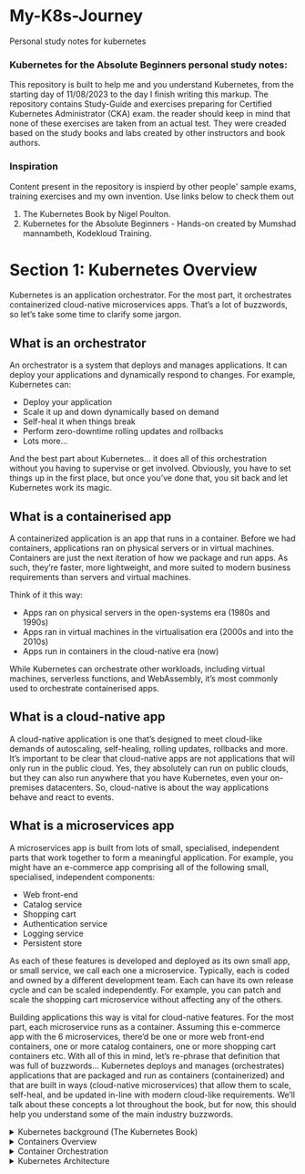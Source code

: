 # My-K8s-Journey
Personal study notes for kubernetes

### Kubernetes for the Absolute Beginners personal study notes:
This repository is built to help me and you understand Kubernetes, from the starting day of 11/08/2023 to the day I finish writing this markup.
The repository contains Study-Guide and exercises preparing for Certified Kubernetes Administrator (CKA) exam. the reader should keep in mind that none of these exercises are taken from an actual test. They were creaded based on the study books and labs created by other instructors and book authors.

### Inspiration
Content present in the repository is inspierd by other people' sample exams, training exercises and my own invention. Use links below to check them out

1. The Kubernetes Book by Nigel Poulton.
2. Kubernetes for the Absolute Beginners - Hands-on created by Mumshad mannambeth, Kodekloud Training.


# Section 1: Kubernetes Overview

Kubernetes is an application orchestrator. For the most part, it orchestrates containerized cloud-native microservices apps. That’s a lot of buzzwords, so let’s take some time to
clarify some jargon.

## What is an orchestrator

An orchestrator is a system that deploys and manages applications. It can deploy your
applications and dynamically respond to changes. For example, Kubernetes can:

* Deploy your application
* Scale it up and down dynamically based on demand
* Self-heal it when things break
* Perform zero-downtime rolling updates and rollbacks
* Lots more…

And the best part about Kubernetes… it does all of this orchestration without you having
to supervise or get involved. Obviously, you have to set things up in the first place, but
once you’ve done that, you sit back and let Kubernetes work its magic.

## What is a containerised app

A containerized application is an app that runs in a container.
Before we had containers, applications ran on physical servers or in virtual machines.
Containers are just the next iteration of how we package and run apps. As such, they’re
faster, more lightweight, and more suited to modern business requirements than servers
and virtual machines.

Think of it this way:

* Apps ran on physical servers in the open-systems era (1980s and 1990s)
* Apps ran in virtual machines in the virtualisation era (2000s and into the 2010s)
* Apps run in containers in the cloud-native era (now)

While Kubernetes can orchestrate other workloads, including virtual machines, serverless
functions, and WebAssembly, it’s most commonly used to orchestrate containerised
apps.

## What is a cloud-native app

A cloud-native application is one that’s designed to meet cloud-like demands of autoscaling,
self-healing, rolling updates, rollbacks and more.
It’s important to be clear that cloud-native apps are not applications that will only run
in the public cloud. Yes, they absolutely can run on public clouds, but they can also run
anywhere that you have Kubernetes, even your on-premises datacenters.
So, cloud-native is about the way applications behave and react to events.

## What is a microservices app

A microservices app is built from lots of small, specialised, independent parts that work
together to form a meaningful application. For example, you might have an e-commerce
app comprising all of the following small, specialised, independent components:

* Web front-end 
* Catalog service 
* Shopping cart  
* Authentication service 
* Logging service 
* Persistent store  

As each of these features is developed and deployed as its own small app, or small service,
we call each one a microservice. Typically, each is coded and owned by a different
development team. Each can have its own release cycle and can be scaled independently.
For example, you can patch and scale the shopping cart microservice without affecting
any of the others.

Building applications this way is vital for cloud-native features. For the most part, each microservice runs as a container. Assuming this e-commerce
app with the 6 microservices, there’d be one or more web front-end containers, one or
more catalog containers, one or more shopping cart containers etc. With all of this in mind, let’s re-phrase that definition that was full of buzzwords…
Kubernetes deploys and manages (orchestrates) applications that are packaged and run as containers (containerized) and that are built in ways (cloud-native microservices) that allow them to scale, self-heal, and be updated in-line with modern cloud-like requirements.
We’ll talk about these concepts a lot throughout the book, but for now, this should help
you understand some of the main industry buzzwords.

<details><summary> Kubernetes background (The Kubernetes Book) </summary>

## Where did Kubernetes come from

Let’s start at the beginning…
Amazon Web Services (AWS) changed the world when it brought us modern cloud
computing. Since then, everyone else has been playing catch-up.
One of the companies trying to catch-up was Google. Google had its own very good
cloud and needed a way to abstract the value of AWS, and make it easier for potential
customers to get off AWS and onto their cloud.
Google also had a lot of experience working with containers at scale. For example,
huge Google applications, such as Search and Gmail, have been running at extreme
scale on containers for a lot of years – since way before Docker brought us easy-to-use
containers. To orchestrate and manage these containerised apps, Google had a couple of
in-house proprietary technologies called Borg and Omega.
Well, Google took the lessons learned from these in-house systems, and created a
new platform called Kubernetes that it donated to the newly formed Cloud Native
Computing Foundation (CNCF) in 2014 as an open-source project.

Kubernetes enables two things Google and the rest of the industry needed:

1. It abstracts underlying infrastructure such as AWS

2. It simplifies moving applications on and off clouds

Since its introduction in 2014, Kubernetes has become the most important cloud-native technology on the planet.

## Kubernetes and Docker


Docker and Kubernetes have worked well together since the beginning of Kubernetes.
Docker builds applications into container images and can run them as containers.
Kubernetes can’t do either of those. Instead, it sits at a higher level and orchestrates
things.

Consider the following quick example. You have a Kubernetes cluster with 10 nodes for
running your production applications. The first step is for your development teams to
use Docker to package their applications as containers. Once this is done you give those
containerised apps to Kubernetes to run. Kubernetes makes high-level orchestration
decisions such as which nodes should run the containers, but Kubernetes itself cannot
start and stop containers. In the past, each Kubernetes cluster node ran a copy of
Docker that would start and stop containers. In this model, the Docker build tools are
used to package applications as containers, Kubernetes makes scheduling and other
orchestration decisions, and the Docker container runtime performs the low-level job
of running containers.

From the outside everything looked good. However, on closer inspection, the Docker
runtime was bloated and overkill for what Kubernetes needed. As a result, the Kubernetes
project began work to make the container runtime layer pluggable so that users
could choose the best runtime for their needs. We’ll get into more detail later in the
book, but in 2016 Kubernetes introduced the container runtime interface (CRI) that
made this container runtime layer pluggable. Since then, lots of different container
runtimes have been developed for Kubernetes.

At the time of writing, containerd (pronounced “container dee”) has replaced Docker
as the default container runtime in most Kubernetes clusters. However, containerd is a
stripped-down version of Docker that’s optimized for Kubernetes. As such, all container
images created by Docker will continue to work on Kubernetes. In fact, both Docker
and Kubernetes work with containers that support the Open Containers Initiative (OCI)
specification.


![shows a simple Kubernetes cluster with worker nodes using different
container runtimes. Configurations like this are fully supported.](Images/image18.png)

While all of this is interesting, it’s low-level stuff that shouldn’t impact your Kubernetes
learning experience. For example, no matter which container runtime you use, the
regular Kubernetes commands and patterns will work as normal.


### What about Kubernetes vs Docker Swarm

In 2016 and 2017 we had the orchestrator wars where Docker Swarm, Mesosphere DCOS,
and Kubernetes competed to become the de-facto container orchestrator. To cut a long
story short, Kubernetes won.
However, Docker Swarm is still under active development and is popular with small
companies that need a simple alternative to Kubernetes.


## Kubernetes as the operating system of the cloud

Kubernetes has emerged as the de facto platform for deploying and managing cloudnative
applications. In many ways, it’s like an operating system (OS) for the cloud.

Consider this:

* You install a traditional OS (Linux or Windows) on a server, and it abstracts server resources and schedules application processes

* You install Kubernetes on a cloud, and it abstracts cloud resources and schedules application microservices

In the same way that Linux abstracts the hardware differences between server platforms, Kubernetes abstracts the differences between different private and public clouds. Net
result… as long as you’re running Kubernetes, it doesn’t matter if the underlying infrastructure is on premises in your own datacenters, or in the public cloud.

With this in mind, Kubernetes is a major step towards a true hybrid cloud, allowing you to seamlessly move and balance workloads across multiple different public and private
cloud infrastructures. You can also migrate to and from different clouds, meaning you
can choose one cloud today and switch to a different one in the future.

### Cloud scale

Generally speaking, cloud-native microservices applications make our previous
scalability and complexity challenges look easy – we’ve just said Google goes through
billions of containers every week!
That’s great, but most of us are nothing like Google.
Well, as a general rule, if your legacy apps have hundreds of VMs, there’s a good chance
your containerized cloud-native microservices apps will have thousands of containers.
With this in mind, you’ll need help managing them.
Say hello to Kubernetes.
Also, we live in a business and technology world that’s increasingly fragmented and
constantly in a state of disruption. With this in mind, we desperately need a framework
and platform that is widely accepted and hides complexity.
Again, say hello to Kubernetes.

### Application scheduling

A typical computer is a collection of CPU, memory, storage, and networking. But
modern operating systems have done a great job abstracting that. For example, how
many developers care which CPU core or exact memory address their application uses?
Not many, we let the OS take care of things like that. And it’s a good thing as it makes
the world of application development a far friendlier place.
Kubernetes does a similar thing with cloud and datacenter resources. At a high-level, a
cloud or datacenter is a pool of compute, network, and storage resources. Kubernetes
abstracts them, meaning you don’t have to hard code which node or storage volume
your applications run on, you don’t even have to care which cloud they run on. Kubernetes
takes care of all that.
So, gone are the days of naming your servers, mapping storage volumes and IP addresses
in spreadsheets, and otherwise treating your infrastructure assets like pets. Modern
cloud-native apps don’t usually care. In the cloud-native world, we just say “Hey
Kubernetes, here’s an app. Please deploy it and make sure it keeps running…“.

</details>

<details><summary>Containers Overview</summary>


## Why do you need containers ?

Let me start by sharing how I got introduced to Docker. In one of my previous projects, I had this requirement to set up an end to end stack including various different technologies like a web server using node JS and database such as mongoDB and messaging system like Redis and an orchestration tool like ansible. 

We had a lot of issues developing this application with all these different components. 

* First, their compatibility with the underlying operating system. We had to ensure that all these different services were compatible with the version of the operating system we were planning to use.

* There have been times when certain version of these services were not compatible with the OS and we had to go back and look for another OS there was compatible with all these different services. Secondly, we had to check the compatibility between the services and the libraries and dependencies on the OS. We've had issues where one service requires one version of a dependent library whereas another service required another version.

The architecture of our application changed over time. We've had to upgrade to newer version of these components or change the database etc. And every time something changed we had to go through the same process of checking compatibility between these various components and the underlying infrastructure. This compatibility matrix issue is usually referred to as The Matrix from Hell.

![Alt text](Images/image.png)

Next, everytime we had a new developer on board, we found it really difficult to setup a new environment. The new developers had to follow a large set of instructions and run 100s of commands to finally setup their environments. They had to make sure they were using the right Operating System, the right versions of each of these components and each developer had to set all that up by himself each time.

We also had different development test and production environments. One developer may be comfortable using one OS, and the others may be using another one and so we couldn’t gurantee the application that we were building would run the same way in different environments. And So all of this made our life in developing, building and shipping the application really difficult.


![Alt text](Images/image-1.png)

So I needed something that could help us with the compatibility issue. And something that will allow us to modify or change these components without affecting the other components and even modify the underlying operating systems as required. And that search landed me on Docker. With Docker I was able to run each component in a separate container – with its own libraries and its own dependencies. All on the same VM and the OS, but within separate environments or containers. We just had to build the docker configuration once, and all our developers could now get started with a simple “docker run” command. Irrespective of what underlying OS they run, all they needed to do was to make sure they had Docker installed on their systems.




## So what are containers?

![Alt text](Images/image-2.png)

Containers are completely isolated environments. As in they can have their own processes or services, their own networking interfaces, their own mounts just like virtual machines. Except they all share the same operating system Kernel.

We will look at what that means in a bit. What is also important to note that containers are not new with Docker. 

* Containers have existed for about 10 years now and some of the different types of containers are LXC, LXD, LXCFS etc…
* Docker utilizes LXC containers. Setting up these container environments is hard as they are very low level and that is where a docker offers a high level tool with several powerful functions making it really easy for end users like us.


![Alt text](Images/image-3.png)

To understand how docker works, Let us revisit some basic concepts of operating systems first. If you look at operating systems like Ubuntu, fedora, suse or centOS, they all consist of two things. An OS Kernel and a set of software.

The operating system kernel is responsible for interacting with the underlying hardware while the OS kernel remains the same which is Linux in this case, its the software above it that makes these operating systems different.

This software may consist of a different user interface, drivers, compilers, file managers, developer tools etc.. So you have a common Linux kernel shared across all operating systems and some custom software that differentiates operating systems from each other. 

![Alt text](Images/image-4.png)

We said earlier that Docker containers share the underlying kernel. What does that actually mean – sharing the kernel? Let’s say we have a system with an Ubuntu OS with Docker installed on it. Docker can run any flavor of OS on top of it as long as they are all based on the same kernel – in this case Linux. If the underlying OS is Ubuntu, docker can run a container based on another distribution like debian, fedora, suse or centos. Each docker container only has the additional software, that we just talked about in the previous slide, that makes these operating systems different and docker utilizes the underlying kernel of the Docker host which works with all Oses above.

So what is an OS that do not share the same kernel as these? Windows ! And so you wont be able to run a windows based container on a Docker host with Linux OS on it. For that you would require docker on a windows server.

You might ask isn’t that a disadvantage then? Not being able to run another kernel on the OS? The answer is No! Because unlike hypervisors, Docker is not meant to virtualize and run different Operating systems and kernels on the same hardware. The main purpose of Docker is to containerize applications and to ship them and run them.

![Alt text](Images/image-5.png)

So that brings us to the differences between virtual machines and containers. Something that we tend to do, especially those from a Virtualization.
As you can see on the right, in case of Docker, we have the underlying hardware infrastructure, then the OS, and Docker installed on the OS. Docker then manages the containers that run with libraries and dependencies alone. In case of a Virtual Machine, we have the OS on the underlying hardware, then the Hypervisor like a ESX or virtualization of some kind and then the virtual machines. As you can see each virtual machine has its own OS inside it, then the dependencies and then the application.
This overhead causes higher utilization of underlying resources as there are multiple virtual operating systems and kernel running. The virtual machines also consume higher disk space as each VM is heavy and is usually in Giga Bytes in size, wereas docker containers are lightweight and are usually in Mega Bytes in size.
This allows docker containers to boot up faster, usually in a matter of seconds whereas VMs we know takes minutes to boot up as it needs to bootup the entire OS.


It is also important to note that, Docker has less isolation as more resources are shared between containers like the kernel etc. Whereas VMs have complete isolation from each other. Since VMs don’t rely on the underlying OS or kernel, you can run different types of OS such as linux based or windows based on the same hypervisor.
So these are some differences between the two.




## How is it done ?

![Alt text](Images/image-6.png)

SO how is it done? There are a lot of containerized versions of applications readily available as of today. So most organizations have their products containerized and available in a public docker registry called dockerhub/or docker store already. For example you can find images of most common operating systems, databases and other services and tools. Once you identify the images you need and you install Docker on your host..
bringing up an application stack, is as easy as running a docker run command with the name of the image. In this case running a docker run ansible command will run an instance of ansible on the docker host. 

Similarly run an instance of mongodb, redis and nodejs using the docker run command. And then when you run nodejs just point to the location of the code repository on the host. If we need to run multiple instances of the web service, simply add as many instances as you need, and configure a load balancer of some kind in the front. In case one of the instances was to fail, simply destroy that instance and launch a new instance. There are other solutions available for handling such cases, that we will look at later during this course.


## Container vs Image

![Alt text](Images/image-7.png)

We have been talking about images and containers. Let’s understand the difference
between the two.

An image is a package or a template, just like a VM template that you might have worked with in the virtualization world. It is used to create one or more containers.

Containers are running instances off images that are isolated and have their own environments and set of processes
As we have seen before a lot of products have been dockerized already. In case you cannot find what you are looking for you could create an image yourself and push it to the Docker hub repository making it available for public.


![Alt text](Images/image-8.png)

If you look at it, traditionally developers developed applications. Then they hand it over to Ops team to deploy and manage it in production environments. They do that by providing a set of instructions such as information about how the hosts must be setup, what pre-requisites are to be installed on the host and how the dependencies are to be configured etc. Since the Ops team did not develop the application on their own, they struggle with setting it up. When they hit an issue, they work with the developers to resolve it.

With Docker, a major portion of work involved in setting up the infrastructure is now in the hands of the developers in the form of a Docker file. The guide that the developers built previously to setup the infrastructure can now easily put together into a Dockerfile to create an image for their applications. This image can now run on any container platform and is guaranteed to run the same way everywhere. So the Ops team now can simply use the image to deploy the application. Since the image was already working when the developer built it and operations are not modifying it, it continues to work the same when deployed in production.


</details>


<details><summary>Container Orchestration</summary>

![Alt text](Images/image-9.png)

So we learned about containers and we now have our application packaged into a docker container. But what next? How do you run it in production? What if your application relies on other containers such as database or messaging services or other backend services? What if the number of users increase and you need to scale your application? You would also like to scale down when the load decreases.
To enable these functionalities you need an underlying platform with a set of resources. The platform needs to orchestrate the connectivity between the containers and automatically scale up or down based on the load. This whole process of automatically deploying and managing containers is known as Container Orchestration.

## Orchestration Technologies

![Alt text](Images/image-10.png)

Kubernetes is thus a container orchestration technology. There are multiple such technologies available today – Docker has its own tool called Docker Swarm.
Kubernetes from Google and Mesos from Apache. While Docker Swarm is really easy to setup and get started, it lacks some of the advanced autoscaling features required for complex applications. Mesos on the other hand is quite difficult to setup and get started, but supports many advanced features. Kubernetes - arguably the most popular of it all – is a bit difficult to setup and get started but provides a lot of options to customize deployments and supports deployment of complex architectures.
Kubernetes is now supported on all public cloud service providers like GCP, Azure and
AWS and the kubernetes project is one of the top ranked projects in Github.


## Kubernetes Advantage

![Alt text](Images/image-11.png)

There are various advantages of container orchestration. Your application is now highly available as hardware failures do not bring your application down because you have multiple instances of your application running on different nodes. The user traffic is load balanced across the various containers. When demand increases, deploy more instances of the application seamlessly and within a matter of second and we have the ability to do that at a service level. When we run out of hardware resources, scale the number of nodes up/down without having to take down the application. And do all of these easily with a set of declarative object configuration files.

And THAT IS Kubernetes. Kubernetes is a container Orchestration technology used to orchestrate the deployment and management of 100s and 1000s of containers in a clustered environment. 

</details>



<details><summary>Kubernetes Architecture</summary>

Before we head into setting up a kubernetes cluster, it is important to understand some of the basic concepts. This is to make sense of the terms that we will come across while setting up a kubernetes cluster.

![Alt text](Images/image12.png)

Let us start with Nodes. A node is a machine – physical or virtual – on which kubernetes is installed. A node is a worker machine and this is were containers will be launched by kubernetes.
It was also known as Minions in the past. So you might here these terms used inter changeably.
But what if the node on which our application is running fails? Well, obviously our application goes down. So you need to have more than one nodes.


![Alt text](Images/image13.png)

A cluster is a set of nodes grouped together. This way even if one node fails you have your application still accessible from the other nodes. Moreover having multiple nodes helps in sharing load as well.

![Alt text](Images/image14.png)

Now we have a cluster, but who is responsible for managing the cluster? Were is the information about the members of the cluster stored? How are the nodes monitored? When a node fails how do you move the workload of the failed node to another worker node? That’s were the Master comes in. The master is another node with Kubernetes installed in it, and is configured as a Master. The master watches over the nodes in the cluster and is responsible for the actual orchestration of containers on the worker nodes.

![Alt text](Images/image15.png)

When you install Kubernetes on a System, you are actually installing the following components. An API Server. An ETCD service. A kubelet service. A Container Runtime, Controllers and Schedulers.
The API server acts as the front-end for kubernetes. The users, management devices, Command line interfaces all talk to the API server to interact with the kubernetes cluster.
Next is the ETCD key store. ETCD is a distributed reliable key-value store used by kubernetes to store all data used to manage the cluster. Think of it this way, when you have multiple nodes and multiple masters in your cluster, etcd stores all that information on all the nodes in the cluster in a distributed manner. ETCD is responsible for implementing locks within the cluster to ensure there are no conflicts between the Masters.
The scheduler is responsible for distributing work or containers across multiple nodes. It looks for newly created containers and assigns them to Nodes.

The controllers are the brain behind orchestration. They are responsible for noticing and responding when nodes, containers or endpoints goes down. The controllers makes decisions to bring up new containers in such cases.
The container runtime is the underlying software that is used to run containers. In our case it happens to be Docker.
And finally kubelet is the agent that runs on each node in the cluster. The agent is responsible for making sure that the containers are running on the nodes as expected.

![Alt text](Images/image16.png)

So far we saw two types of servers – Master and Worker and a set of components that make up Kubernetes. But how are these components distributed across different types of servers. In other words, how does one server become a master and the other slave?
The worker node (or minion) as it is also known, is were the containers are hosted. For example Docker containers, and to run docker containers on a system, we need a container runtime installed. And that’s were the container runtime falls. In this case it happens to be Docker. This doesn’t HAVE to be docker, there are other container runtime alternatives available such as Rocket or CRIO. But throughout this course we are going to use Docker as our container runtime.
The master server has the kube-apiserver and that is what makes it a master.

Similarly the worker nodes have the kubelet agent that is responsible for interacting with the master to provide health information of the worker node and carry out actions requested by the master on the worker nodes.

All the information gathered are stored in a key-value store on the Master. The key value store is based on the popular etcd framework as we just discussed.
The master also has the controller manager and the scheduler.
There are other components as well, but we will stop there for now. The reason we went through this is to understand what components constitute the master and worker nodes. This will help us install and configure the right components on different systems when we setup our infrastructure.

![Alt text](Images/image17.png)

And finally, we also need to learn a little bit about ONE of the command line utilities known as the kube command line tool or kubectl or kube control as it is also called. The kube control tool is used to deploy and manage applications on a kubernetes cluster, to get cluster information, get the status of nodes in the cluster and many other things.
The kubectl run command is used to deploy an application on the cluster. The kubectl cluster-info command is used to view information about the cluster and the kubectl get pod command is used to list all the nodes part of the cluster. That’s all we need to know for now and we will keep learning more commands throughout this course. We will explore more commands with kubectl when we learn the associated concepts.
For now just remember the run, cluster-info and get nodes commands and that will help us get through the first few labs.

</details>
